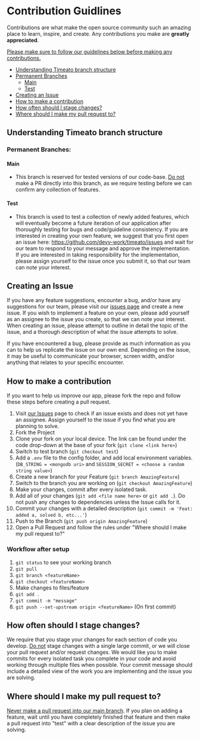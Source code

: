 # Contribution Guidlines

Contributions are what make the open source community such an amazing place to learn, inspire, and create. Any contributions you make are **greatly appreciated**. 

<ins>Please make sure to follow our guidelines below before making any contributions.</ins>

- [Understanding Timeato branch structure](#understanding-timeato-branch-structure)
- [Permanent Branches](#permanent-branches)
  - [Main](#main)
  - [Test](#test)
- [Creating an Issue](#creating-an-issue)
- [How to make a contribution](#how-to-make-a-contribution)
- [How often should I stage changes?](#how-often-should-i-stage-changes)
- [Where should I make my pull request to?](#where-should-i-make-my-pull-request-to)


## Understanding Timeato branch structure
### Permanent Branches:
#### Main
  - This branch is reserved for tested versions of our code-base. <ins>Do not</ins> make a PR directly into this branch, as we require testing before we can confirm any collection of features.

#### Test
  - This branch is used to test a collection of newly added features, which will eventually become a future iteration of our application after thoroughly testing for bugs and code/guideline consistency. If you are interested in creating your own feature, we suggest that you first open an issue here: https://github.com/devv-work/timeato/issues and wait for our team to respond to your message and approve the implementation. If you are interested in taking responsibility for the implementation, please assign yourself to the issue once you submit it, so that our team can note your interest.


## Creating an Issue

If you have any feature suggestions, encounter a bug, and/or have any suggestions for our team, please visit our [issues page](https://github.com/devv-work/timeato/issues) and create a new issue. If you wish to implement a feature on your own, please add yourself as an assignee to the issue you create, so that we can note your interest. When creating an issue, please attempt to outline in detail the topic of the issue, and a thorough description of what the issue attempts to solve. 

If you have encountered a bug, please provide as much information as you can to help us replicate the issue on our own end. Depending on the issue, it may be useful to communicate your browser, screen width, and/or anything that relates to your specific encounter.


## How to make a contribution

If you want to help us improve our app, please fork the repo and follow these steps before creating a pull request.

1. Visit [our Issues](https://github.com/devv-work/timeato/issues) page to check if an issue exists and does not yet have an assignee. Assign yourself to the issue if you find what you are planning to solve.
2. Fork the Project
3. Clone your fork on your local device. The link can be found under the code drop-down at the base of your fork (`git clone <link here>`)
4. Switch to test branch (`git checkout test`)
5. Add a `.env` file to the config folder, and add local environment variables. (`DB_STRING = <mongodb uri>` and `SESSION_SECRET = <choose a random string value>`)
6. Create a new branch for your Feature (`git branch AmazingFeature`)
7. Switch to the branch you are working on (`git checkout AmazingFeature`)
8. Make your changes, commit after every isolated task.
9. Add all of your changes (`git add <file name here>` or `git add .`). Do not push any changes to dependencies unless the Issue calls for it.
10. Commit your changes with a detailed description (`git commit -m 'Feat: added a, solved b, etc...'`)
11. Push to the Branch (`git push origin AmazingFeature`)
12. Open a Pull Request and follow the rules under "Where should I make my pull request to?"

### Workflow after setup

1. `git status` to see your working branch
2. `git pull`
3. `git branch <featureName>`
4. `git checkout <featureName>`
5. Make changes to files/feature
6. `git add .`
7. `git commit -m "message"`
8. `git push --set-upstream origin <featureName>` (On first commit)

## How often should I stage changes?

We require that you stage your changes for each section of code you develop. <ins>Do not</ins> stage changes with a single large commit, or we will close your pull request and/or request changes. We would like you to make commits for every isolated task you complete in your code and avoid working through multiple files when possible. Your commit message should include a detailed view of the work you are implementing and the issue you are solving.


## Where should I make my pull request to?

<ins>Never make a pull request into our main branch</ins>. If you plan on adding a feature, wait until you have completely finished that feature and then make a pull request into "test" with a clear description of the issue you are solving.
